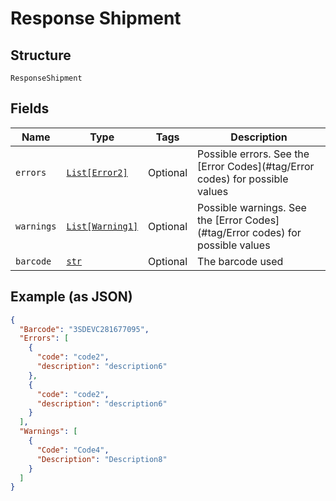 
# Response Shipment

## Structure

`ResponseShipment`

## Fields

| Name | Type | Tags | Description |
|  --- | --- | --- | --- |
| `errors` | [`List[Error2]`](../../doc/models/error-2.md) | Optional | Possible errors. See the [Error Codes](#tag/Error codes) for possible values |
| `warnings` | [`List[Warning1]`](../../doc/models/warning-1.md) | Optional | Possible warnings. See the [Error Codes](#tag/Error codes) for possible values |
| `barcode` | [`str`](../../doc/models/string-enum.md) | Optional | The barcode used |

## Example (as JSON)

```json
{
  "Barcode": "3SDEVC281677095",
  "Errors": [
    {
      "code": "code2",
      "description": "description6"
    },
    {
      "code": "code2",
      "description": "description6"
    }
  ],
  "Warnings": [
    {
      "Code": "Code4",
      "Description": "Description8"
    }
  ]
}
```

